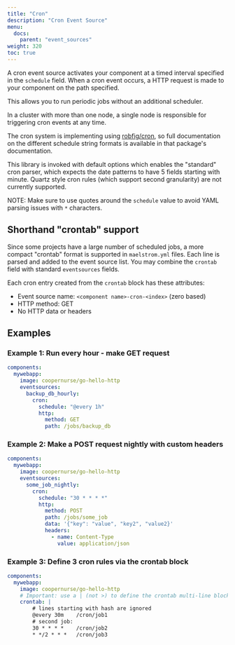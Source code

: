 ```yaml
---
title: "Cron"
description: "Cron Event Source"
menu:
  docs:
    parent: "event_sources"
weight: 320
toc: true
---
```


A cron event source activates your component at a timed interval specified in the `schedule` field.
When a cron event occurs, a HTTP request is made to your component on the path specified.

This allows you to run periodic jobs without an additional scheduler.

In a cluster with more than one node, a single node is responsible for triggering cron events at any
time.

The cron system is implementing using [robfig/cron](https://godoc.org/github.com/robfig/cron), so
full documentation on the different schedule string formats is available in that package's documentation.

This library is invoked with default options which enables the "standard" cron parser, which expects the
date patterns to have 5 fields starting with minute. Quartz style cron rules (which support second granularity)
are not currently supported.

NOTE: Make sure to use quotes around the `schedule` value to avoid YAML parsing issues with `*` characters.

## Shorthand "crontab" support

Since some projects have a large number of scheduled jobs, a more compact "crontab" format is
supported in `maelstrom.yml` files. Each line is parsed and added to the event source list.
You may combine the `crontab` field with standard `eventsources` fields.

Each cron entry created from the `crontab` block has these attributes:

* Event source name: `<component name>-cron-<index>` (zero based)
* HTTP method: GET
* No HTTP data or headers

## Examples

### Example 1: Run every hour - make GET request

```yaml
components:
  mywebapp:
    image: coopernurse/go-hello-http
    eventsources:
      backup_db_hourly:
        cron:
          schedule: "@every 1h"
          http:
            method: GET
            path: /jobs/backup_db
```

### Example 2: Make a POST request nightly with custom headers

```yaml
components:
  mywebapp:
    image: coopernurse/go-hello-http
    eventsources:
      some_job_nightly:
        cron:
          schedule: "30 * * * *"
          http:
            method: POST
            path: /jobs/some_job
            data: '{"key": "value", "key2", "value2}'
            headers:
              - name: Content-Type
                value: application/json
```

### Example 3: Define 3 cron rules via the crontab block

```yaml
components:
  mywebapp:
    image: coopernurse/go-hello-http
    # Important: use a | (not >) to define the crontab multi-line block
    crontab: |
        # lines starting with hash are ignored
        @every 30m    /cron/job1
        # second job:
        30 * * * *    /cron/job2
        * */2 * * *   /cron/job3
```
